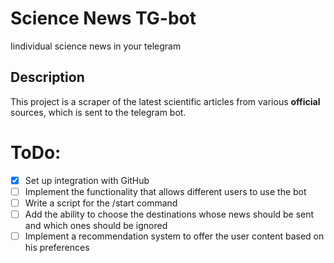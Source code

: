 # Science News TG-bot
Iindividual science news in your telegram

## Description
This project is a scraper of the latest scientific articles from various **official** sources, which is sent to the telegram bot.

# ToDo:
- [X] Set up integration with GitHub
- [ ] Implement the functionality that allows different users to use the bot
- [ ] Write a script for the /start command
- [ ] Add the ability to choose the destinations whose news should be sent and which ones should be ignored
- [ ] Implement a recommendation system to offer the user content based on his preferences
